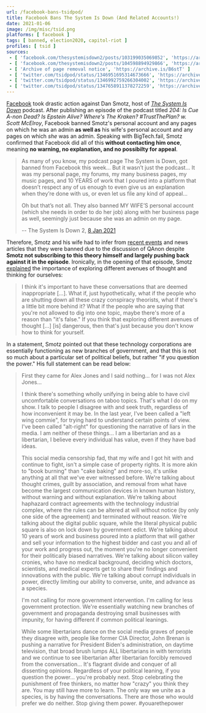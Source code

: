 ```yaml
---
url: /facebook-bans-tsidpod/
title: Facebook Bans The System Is Down (And Related Accounts!)
date: 2021-01-06
image: /img/misc/tsid.png
platforms: [ facebook ]
tags: [ banned, election2020, capitol-riot ]
profiles: [ tsid ]
sources:
 - [ 'facebook.com/thesystemisdown2/posts/103199035069852', 'https://archive.is/wIT9H' ]
 - [ 'facebook.com/thesystemisdown2/posts/104598894929866', 'https://archive.is/OFz0y' ]
 - [ 'Archive of page removal notice', 'https://archive.is/B6stT' ]
 - [ 'twitter.com/tsidpod/status/1346951695314673666', 'https://archive.is/rrICb' ]
 - [ 'twitter.com/tsidpod/status/1346992759266304002', 'https://archive.is/upsnx' ]
 - [ 'twitter.com/tsidpod/status/1347658911378272259', 'https://archive.is/iDsby' ]
---
```


[Facebook](/facebook/) took drastic action against Dan Smotz, host of [_The
System Is Down_](/profiles/tsid/) podcast. After publishing an episode of the
podcast titled _204: Is Cue A-non Dead? Is Epstein Alive? Where's The Kraken?
#TrustThePlan? w. Scott McElroy_, Facebook banned Smotz's personal account and
any pages on which he was an admin **as well as** his wife's personal account
and any pages on which _she_ was an admin. Speaking with BigTech.fail, Smotz
confirmed that Facebook did all of this **without contacting him once**,
meaning **no warning, no explanation, and no possibilty for appeal**.

>  As many of you know, my podcast page The System is Down, got banned from
>  Facebook this week... But it wasn’t just the podcast... It was my personal
>  page, my forums, my many business pages, my music pages, and 10 YEARS of
>  work that I poured into a platform that doesn’t respect any of us enough to
>  even give us an explanation when they’re done with us, or even let us file
>  any kind of appeal...
>
>  Oh but that’s not all. They also banned MY WIFE’S personal account (which
>  she needs in order to do her job) along with her business page as well,
>  seemingly just because she was an admin on my page.
>
> -- The System Is Down 2, [8 Jan 2021](https://archive.is/OFz0y#selection-1723.1-1727.198)

Therefore, Smotz and his wife had to infer from [recent
events](/t/us-capitol-riot/) and news articles that they were banned due to the
discussion of QAnon despite **Smotz not subscribing to this theory himself and
largely pushing back against it in the episode**. Ironically, in the opening of
that episode, Smotz [explained](https://youtu.be/f1shf3h9474?t=468) the
importance of exploring different avenues of thought and thinking for
ourselves:

> I think it's important to have these conversations that are deemed
> inappropriate [...]. What if, just hypothetically, what if the people who are
> shutting down all these crazy conspiracy theorists, what if there's a little
> bit more behind it? What if the people who are saying that you're not allowed
> to dig into one topic, maybe there's more of a reason than "it's false." If
> you think that exploring different avenues of thought [...] [is] dangerous,
> then that's just because you don't know how to think for yourself.

In a statement, Smotz pointed out that these technology corporations are
essentially functioning as new branches of government, and that this is not so
much about a particular set of political beliefs, but rather "if you question
the power." His full statement can be read below:

> First they came for Alex Jones and I said nothing... for I was not Alex
> Jones...
>
> I think there's something wholly unifying in being able to have civil
> uncomfortable conversations on taboo topics. That's what I do on my show. I
> talk to people I disagree with and seek truth, regardless of how inconvenient
> it may be.  In the last year, I've been called a "left wing commie", for
> trying hard to understand certain points of view. I've been called
> "alt-right" for questioning the narrative of liars in the media.  I am
> neither of these things... I am a libertarian and as a libertarian, I believe
> every individual has value, even if they have bad ideas.
>
> This social media censorship fad, that my wife and I got hit with and
> continue to fight, isn't a simple case of property rights. It is more akin to
> "book burning" than "cake baking" and more-so, it's unlike anything at all
> that we've ever witnessed before. We're talking about thought crimes, guilt
> by association, and removal from what have become the largest communication
> devices in known human history, without warning and without explanation.
> We're talking about haphazard contract agreements with the technology
> industrial complex, where the rules can be altered at will without notice (by
> only one side of the agreement) and terminated without reason. We're talking
> about the digital public square, while the literal physical public square is
> also on lock down by government edict. We're talking about 10 years of work
> and business poured into a platform that will gather and sell your
> information to the highest bidder and cast you and all of your work and
> progress out, the moment you're no longer convenient for their politically
> biased narratives. We're talking about silicon valley cronies, who have no
> medical background, deciding which doctors, scientists, and medical experts
> get to share their findings and innovations with the public. We're talking
> about corrupt individuals in power, directly limiting our ability to
> converse, unite, and advance as a species. 
>
> I'm not calling for more government intervention. I'm calling for less
> government protection. We're essentially watching new branches of government
> and propaganda destroying small businesses with impunity, for having
> different if common political leanings.
>
> While some libertarians dance on the social media graves of people they
> disagree with, people like former CIA Director, John Brenan is pushing a
> narrative for President Biden's administration, on daytime television, that
> broad brush lumps ALL libertarians in with terrorists and we continue to see
> libertarian after libertarian forcibly removed from the conversation... It's
> flagrant divide and conquer of all dissenting opinions.  Regardless of your
> political leaning, if you question the power... you're probably next. Stop
> celebrating the punishment of free thinkers, no matter how "crazy" you think
> they are. You may still have more to learn.  The only way we unite as a
> species, is by having the conversations. There are those who would prefer we
> do neither. Stop giving them power. #youarethepower
